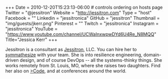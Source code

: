 +++
Date = 2010-12-20T15:23:13-06:00 # controls ordering on hosts page
Twitter = "@jessitron"
Website = "http://jessitron.com"
Type = "host"
Facebook = ""
Linkedin = "jessitronica"
GitHub = "jessitron"
Thumbnail = "img/guests/jkerr.png"
Pinterest = ""
Twitch = "jessitronica"
Instagram = "jessitronica"
YouTube = "https://www.youtube.com/channel/UCWaInxwpwDYd6U4Re_N8MQQ"
Title="Jessica Kerr"
+++

<!-- bio self -->

Jessitron is a consultant as [Jessitron](https://blog.jessitron.com), LLC. You can hire her to [symmathesize]((https://blog.jessitron.com/2018/10/25/symmathecist-n/)) with your team.
She is into resilience engineering, domain-driven design, and of course DevOps -- all the systems-thinky things.
She works remotely from St. Louis, MO, where she raises two daughters. Find her also on [&gt;Code](https://greaterthancode.com), and at 
conferences around the world.
